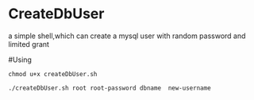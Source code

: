 # CreateDbUser
a simple shell,which can create a mysql user with random password and limited grant

#Using

``chmod u+x createDbUser.sh``

``./createDbUser.sh root root-password dbname  new-username``
